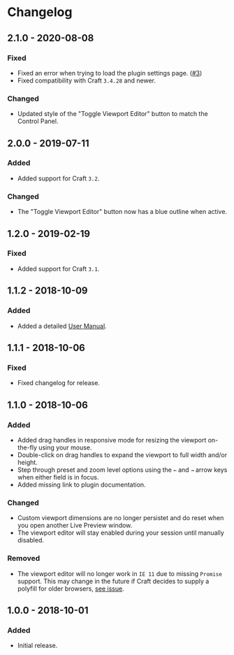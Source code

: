 # Changelog

## 2.1.0 - 2020-08-08

### Fixed

-   Fixed an error when trying to load the plugin settings page. ([#3](https://github.com/michaelhue/craft-breakpoint/issues/3))
-   Fixed compatibility with Craft `3.4.28` and newer.

### Changed

-   Updated style of the "Toggle Viewport Editor" button to match the Control Panel.

## 2.0.0 - 2019-07-11

### Added

-   Added support for Craft `3.2`.

### Changed

-   The "Toggle Viewport Editor" button now has a blue outline when active.

## 1.2.0 - 2019-02-19

### Fixed

-   Added support for Craft `3.1`.

## 1.1.2 - 2018-10-09

### Added

-   Added a detailed [User Manual](https://github.com/michaelhue/craft-breakpoint/tree/master/docs).

## 1.1.1 - 2018-10-06

### Fixed

-   Fixed changelog for release.

## 1.1.0 - 2018-10-06

### Added

-   Added drag handles in responsive mode for resizing the viewport on-the-fly using your mouse.
-   Double-click on drag handles to expand the viewport to full width and/or height.
-   Step through preset and zoom level options using the `←` and `→` arrow keys when either field is in focus.
-   Added missing link to plugin documentation.

### Changed

-   Custom viewport dimensions are no longer persistet and do reset when you open another Live Preview window.
-   The viewport editor will stay enabled during your session until manually disabled.

### Removed

-   The viewport editor will no longer work in `IE 11` due to missing `Promise` support. This may change in the future if Craft decides to supply a polyfill for older browsers, [see issue](https://github.com/craftcms/cms/issues/3353).

## 1.0.0 - 2018-10-01

### Added

-   Initial release.
